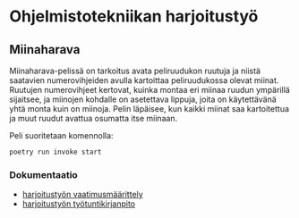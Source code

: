 # Ohjelmistotekniikan harjoitustyö
## Miinaharava
Miinaharava-pelissä on tarkoitus avata peliruudukon ruutuja ja niistä saatavien numerovihjeiden avulla kartoittaa peliruudukossa olevat miinat. Ruutujen numerovihjeet kertovat, kuinka montaa eri miinaa ruudun ympärillä sijaitsee, ja miinojen kohdalle on asetettava lippuja, joita on käytettävänä yhtä monta kuin on miinoja. Pelin läpäisee, kun kaikki miinat saa kartoitettua ja muut ruudut avattua osumatta itse miinaan.

Peli suoritetaan komennolla:
```bash
poetry run invoke start
```

### Dokumentaatio
* [harjoitustyön vaatimusmäärittely](https://github.com/J-Uhero/ot-harjoitustyo/blob/master/dokumentaatio/vaatimusmaarittely.md)
* [harjoitustyön työtuntikirjanpito](https://github.com/J-Uhero/ot-harjoitustyo/blob/master/dokumentaatio/tyoaikakirjanpito.md)
